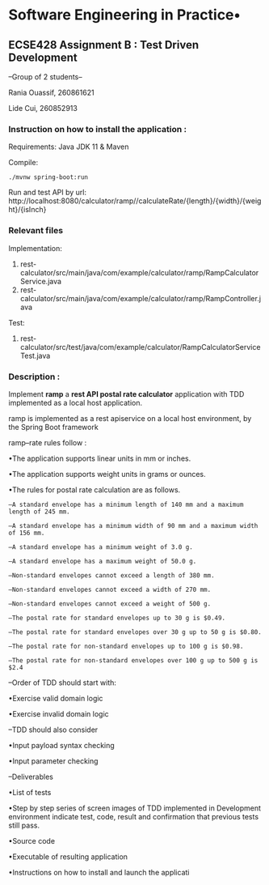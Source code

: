 
# Software Engineering in Practice•


## ECSE428 Assignment B : Test Driven Development
–Group of 2 students–

Rania Ouassif, 260861621

Lide Cui, 260852913

### Instruction on how to install the application : 

Requirements: Java JDK 11 & Maven 

Compile:
```
./mvnw spring-boot:run
```

Run and test API by url: http://localhost:8080/calculator/ramp//calculateRate/{length}/{width}/{weight}/{isInch}

### Relevant files

Implementation:

1. rest-calculator/src/main/java/com/example/calculator/ramp/RampCalculatorService.java
2. rest-calculator/src/main/java/com/example/calculator/ramp/RampController.java

Test:
1. rest-calculator/src/test/java/com/example/calculator/RampCalculatorServiceTest.java

### Description : 

Implement **ramp** a **rest API postal rate calculator** application with TDD implemented as a local host application.

ramp is implemented as a rest apiservice on a local host environment, by the Spring Boot framework

ramp–rate rules follow : 

•The application supports linear units in mm or inches.

•The application supports weight units in grams or ounces.

•The rules for postal rate calculation are as follows.
  
    –A standard envelope has a minimum length of 140 mm and a maximum length of 245 mm.
    
    –A standard envelope has a minimum width of 90 mm and a maximum width of 156 mm.
    
    –A standard envelope has a minimum weight of 3.0 g. 
    
    –A standard envelope has a maximum weight of 50.0 g.
    
    –Non-standard envelopes cannot exceed a length of 380 mm.  
    
    –Non-standard envelopes cannot exceed a width of 270 mm.    
    
    –Non-standard envelopes cannot exceed a weight of 500 g.
    
    –The postal rate for standard envelopes up to 30 g is $0.49.
    
    –The postal rate for standard envelopes over 30 g up to 50 g is $0.80.
    
    –The postal rate for non-standard envelopes up to 100 g is $0.98.
    
    –The postal rate for non-standard envelopes over 100 g up to 500 g is $2.4
 
 
–Order of TDD should start with:

•Exercise valid domain logic 

•Exercise invalid domain logic


–TDD should also consider

•Input payload syntax checking

•Input parameter checking


–Deliverables

•List of tests

•Step by step series of screen images of TDD implemented in Development environment indicate test, code, result and confirmation that previous tests still pass.

•Source code

•Executable of resulting application

•Instructions on how to install and launch the applicati
